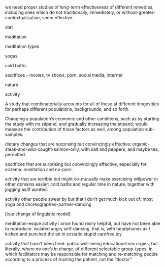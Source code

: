 we need proper studies of long-term effectiveness of different remedies, including ones which do not traditionally, immediately, or without-greater-contextualization, seem effective.

diet

meditation

meditation types

yogas

cold baths

sacrifices - movies, tv shows, porn, social media, internet

nature

activity

A study that combinatorially accounts for all of these at different longevities for perhaps different populations, backgrounds, and so forth.

Changing a population’s economic and other conditions, such as by starting the study with no stipend, and gradually increasing the stipend, would measure the contribution of those factors as well, among population sub-samples.

dietary changes that are surprising but convincingly effective: organic-steak-and-wild-caught-salmon-only, with salt and peppers, and maybe tea, permitted.

sacrifices that are surprising but convincingly effective, especially for eczema: meditation and no-porn.

activity that are terrible but might co-mutually make exercising willpower in other domains easier: cold baths and regular time in nature, together with jogging as/if wanted.

activity other people swear by but that I don’t get much kick out of: most yoga and choreographed-partner-dancing

[cue change of linguistic model] 

meditation-esque activity I once found really helpful, but have not been able to reproduce: isolated angry self-dancing, that is, with headphones as I kicked and punched the air in ecstatic stupid carefree joy

activity that hasn’t been tried: public well-being educational sex orgies, but literally, where no one’s in charge, of different selectable group-types, in which facilitators may be responsible for matching and re-matching people according to a process of trusting the patient, not the “doctor”
